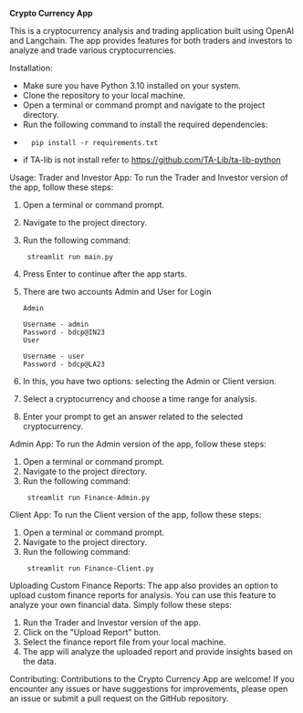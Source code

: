 **Crypto Currency App**

This is a cryptocurrency analysis and trading application built using OpenAI and Langchain. The app provides features for both traders and investors to analyze and trade various cryptocurrencies.

Installation:
- Make sure you have Python 3.10 installed on your system.
- Clone the repository to your local machine.
- Open a terminal or command prompt and navigate to the project directory.
- Run the following command to install the required dependencies:
-   ```
      pip install -r requirements.txt
    ```
- if TA-lib is not install refer to https://github.com/TA-Lib/ta-lib-python

Usage:
Trader and Investor App:
To run the Trader and Investor version of the app, follow these steps:
1. Open a terminal or command prompt.
2. Navigate to the project directory.
3. Run the following command:
   ```
    streamlit run main.py
   ```

5. Press Enter to continue after the app starts.
6. There are two accounts Admin and User for Login

       Admin
      
       Username - admin
       Password - bdcp@IN23
       User
      
       Username - user
       Password - bdcp@LA23
7. In this, you have two options: selecting the Admin or Client version.
8. Select a cryptocurrency and choose a time range for analysis.
9. Enter your prompt to get an answer related to the selected cryptocurrency.

Admin App:
To run the Admin version of the app, follow these steps:
1. Open a terminal or command prompt.
2. Navigate to the project directory.
3. Run the following command:
   ```
    streamlit run Finance-Admin.py
   ```

Client App:
To run the Client version of the app, follow these steps:
1. Open a terminal or command prompt.
2. Navigate to the project directory.
3. Run the following command:
   ```
    streamlit run Finance-Client.py
   ```

Uploading Custom Finance Reports:
The app also provides an option to upload custom finance reports for analysis. You can use this feature to analyze your own financial data. Simply follow these steps:
1. Run the Trader and Investor version of the app.
2. Click on the "Upload Report" button.
3. Select the finance report file from your local machine.
4. The app will analyze the uploaded report and provide insights based on the data.

Contributing:
Contributions to the Crypto Currency App are welcome! If you encounter any issues or have suggestions for improvements, please open an issue or submit a pull request on the GitHub repository.


